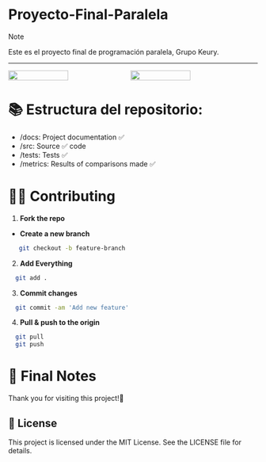 # Proyecto-Final-Paralela
>[!NOTE]
> Este es el proyecto final de programación paralela, Grupo Keury.

---

<div style="display: flex;">
  <img src="" width="49%"></img>   
  <img src="" width="49%"></img> 
</div>

# 📚 Estructura del repositorio:
- /docs: Project documentation ✅
- /src: Source ✅ code
- /tests: Tests ✅
- /metrics: Results of comparisons made ✅

# 🐱‍👤 Contributing
1. **Fork the repo**
- **Create a new branch**
   
```bash
   git checkout -b feature-branch
```
2. **Add Everything**
```bash
  git add .
```
3. **Commit changes**
```bash
  git commit -am 'Add new feature'
```
4. **Pull & push to the origin**
```bash
  git pull
  git push
```

# 🌠 Final Notes
Thank you for visiting this project!🌌

## 📔 License
This project is licensed under the MIT License. See the LICENSE file for details.
